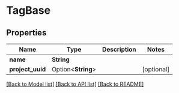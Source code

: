 # TagBase

## Properties

Name | Type | Description | Notes
------------ | ------------- | ------------- | -------------
**name** | **String** |  | 
**project_uuid** | Option<**String**> |  | [optional]

[[Back to Model list]](../README.md#documentation-for-models) [[Back to API list]](../README.md#documentation-for-api-endpoints) [[Back to README]](../README.md)


